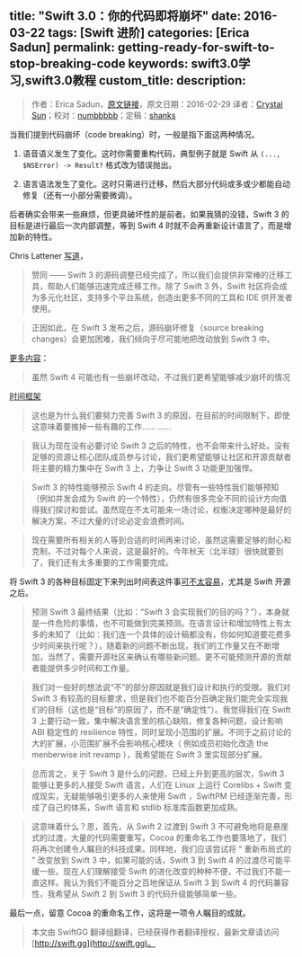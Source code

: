 title: "Swift 3.0：你的代码即将崩坏"
date: 2016-03-22
tags: [Swift 进阶]
categories: [Erica Sadun]
permalink: getting-ready-for-swift-to-stop-breaking-code
keywords: swift3.0学习,swift3.0教程
custom_title: 
description: 
---
> 作者：Erica Sadun，[原文链接](http://ericasadun.com/2016/02/29/getting-ready-for-swift-to-stop-breaking-code/)，原文日期：2016-02-29
> 译者：[Crystal Sun](undefined)；校对：[numbbbbb](http://numbbbbb.com/)；定稿：[shanks](http://codebuild.me/)
  








当我们提到代码崩坏（code breaking）时，一般是指下面这两种情况。

1. 语音语义发生了变化。这时你需要重构代码，典型例子就是 Swift 从 `(..., $NSError) -> Result?` 格式改为错误抛出。

2. 语言语法发生了变化。这时只需进行迁移，然后大部分代码或多或少都能自动修复（还有一小部分需要微调）。

后者确实会带来一些麻烦，但更具破坏性的是前者。如果我猜的没错，Swift 3 的目标是进行最后一次内部调整，等到 Swift 4 时就不会再重新设计语言了，而是增加新的特性。

<!--more-->

Chris Lattener [写道](http://comments.gmane.org/gmane.comp.lang.swift.evolution/7746)，

> 赞同 —— Swift 3 的源码调整已经完成了，所以我们会提供非常棒的迁移工具，帮助人们能够迅速完成迁移工作。除了 Swift 3 外，Swift 社区将会成为多元化社区，支持多个平台系统，创造出更多不同的工具和 IDE 供开发者使用。

> 正因如此，在 Swift 3 发布之后，源码崩坏修复（source breaking changes）会更加困难，我们倾向于尽可能地把改动放到 Swift 3 中。


[更多内容](http://article.gmane.org/gmane.comp.lang.swift.evolution/5055/match=understand+desires+but+don't+think+right+way+go+case+three+reasons)：

> 虽然 Swift 4 可能也有一些崩坏改动，不过我们更希望能够减少崩坏的情况

[时间框架](http://comments.gmane.org/gmane.comp.lang.swift.evolution/5287)

> 这也是为什么我们要努力完善 Swift 3 的原因，在目前的时间限制下，即使这意味着要推掉一些有趣的工作……
……

> 我认为现在没有必要讨论 Swift 3 之后的特性，也不会带来什么好处。没有足够的资源让核心团队成员参与讨论，我们更希望能够让社区和开源贡献者将主要的精力集中在 Swift 3 上，力争让 Swift 3 功能更加强悍。

> Swift 3 的特性能够预示 Swift 4 的走向。尽管有一些特性我们能够预知（例如并发会成为 Swift 的一个特性），仍然有很多完全不同的设计方向值得我们探讨和尝试。虽然现在不太可能来一场讨论，权衡决定哪种是最好的解决方案，不过大量的讨论必定会浪费时间。

>  现在需要所有相关的人等到合适的时间再来讨论，虽然这需要足够的耐心和克制，不过对每个人来说，这是最好的。今年秋天（北半球）很快就要到了，我们还有太多重要的工作需要完成。

将 Swift 3 的各种目标固定下来列出时间表这件事[可不太容易](https://lists.swift.org/pipermail/swift-evolution/Week-of-Mon-20160125/007737.html)，尤其是 Swift 开源之后。

> 预测 Swift 3 最终结果（比如：“Swift 3 会实现我们的目的吗？”），本身就是一件危险的事情，也不可能做到完美预测。在语言设计和增加特性上有太多的未知了（比如：我们连一个具体的设计稿都没有，你如何知道要花费多少时间来执行呢？），随着新的问题不断出现，我们的工作量又在不断增加，当然了，需要开源社区来确认有哪些新问题。更不可能预测开源的贡献者能提供多少时间和工作量。

> 我们对一些好的想法说“不”的部分原因就是我们设计和执行的受限。我们对 Swift 3 有较高的目标要求，但是我们也不能百分百确定我们能完全实现我们的目标（这也是“目标”的原因了，而不是“确定性”）。我觉得我们在 Swift 3 上要行动一致，集中解决语言里的核心缺陷，修复各种问题，设计影响 ABI 稳定性的 resilience 特性，同时呈现小范围的扩展。不同于之前讨论的大的扩展，小范围扩展不会影响核心模块（ 例如成员初始化改造 the menberwise init revamp ），我希望能在 Swift 3 里实现部分扩展。

> 总而言之，关于 Swift 3 是什么的问题，已经上升到更高的层次，Swift 3 能够让更多的人接受 Swift 语言，人们在 Linux 上运行 Corelibs + Swift 变成现实，无疑能够吸引更多的人来使用 Swift ，SwiftPM 已经逐渐完善，形成了自己的体系，Swift 语言和 stdlib 标准库函数更加成熟。

> 这意味着什么？恩，首先，从 Swift 2 过渡到 Swift 3 不可避免地将是悬崖式的过渡，大量的代码需要重写，Cocoa 的重命名工作也要落地了，我们将再次创建令人瞩目的科技成果。同样地，我们应该尝试将 “ 重新布局式的 ” 改变放到 Swift 3 中，如果可能的话，Swift 3 到 Swift 4 的过渡尽可能平缓一些。现在人们理解接受 Swift 的进化改变的种种不便，不过我们不能一直这样。我认为我们不能百分之百地保证从 Swift 3 到 Swift 4 的代码兼容性，我希望从 Swift 2 到 Swift 3 的代码升级能够简单一些。

最后一点，留意 Cocoa 的重命名工作，这将是一项令人瞩目的成就。
> 本文由 SwiftGG 翻译组翻译，已经获得作者翻译授权，最新文章请访问 [http://swift.gg](http://swift.gg)。